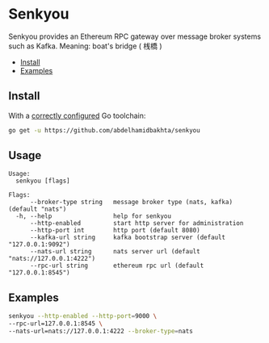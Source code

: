 # Senkyou
Senkyou provides an Ethereum RPC gateway over message broker systems such as Kafka.
Meaning: boat's bridge ( 桟橋 )

* [Install](#install)
* [Examples](#examples)

## Install

With a [correctly configured](https://golang.org/doc/install#testing) Go toolchain:

```sh
go get -u https://github.com/abdelhamidbakhta/senkyou
```

## Usage

```
Usage:
  senkyou [flags]

Flags:
      --broker-type string   message broker type (nats, kafka) (default "nats")
  -h, --help                 help for senkyou
      --http-enabled         start http server for administration
      --http-port int        http port (default 8080)
      --kafka-url string     kafka bootstrap server (default "127.0.0.1:9092")
      --nats-url string      nats server url (default "nats://127.0.0.1:4222")
      --rpc-url string       ethereum rpc url (default "127.0.0.1:8545")
```

## Examples
```sh
senkyou --http-enabled --http-port=9000 \
--rpc-url=127.0.0.1:8545 \
--nats-url=nats://127.0.0.1:4222 --broker-type=nats
```
